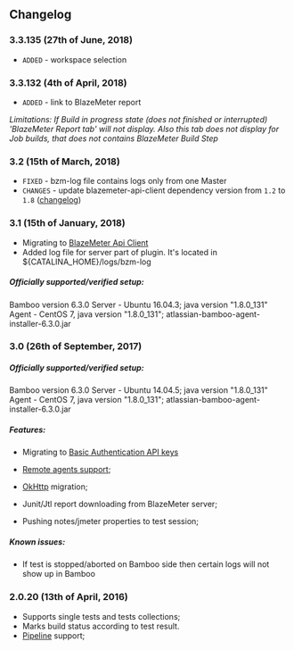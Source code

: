 ## Changelog

### 3.3.135 (27th of June, 2018)
- `ADDED` - workspace selection 

### 3.3.132 (4th of April, 2018)
- `ADDED` - link to BlazeMeter report 

_Limitations: If Build in progress state (does not finished or interrupted) 'BlazeMeter Report tab' will not display. Also this tab does not display for Job builds, that does not contains BlazeMeter Build Step_

### 3.2 (15th of March, 2018)
- `FIXED` - bzm-log file contains logs only from one Master
- `CHANGES` - update blazemeter-api-client dependency version from `1.2` to `1.8` ([changelog](https://github.com/Blazemeter/blazemeter-api-client/wiki/Changelog))

### 3.1 (15th of January, 2018)
* Migrating to [BlazeMeter Api Client](https://github.com/Blazemeter/blazemeter-api-client)
* Added log file for server part of plugin. It's located in ${CATALINA_HOME}/logs/bzm-log

##### Officially supported/verified setup:

Bamboo version 6.3.0
Server - Ubuntu 16.04.3; java version "1.8.0_131"
Agent - CentOS 7, java version "1.8.0_131"; atlassian-bamboo-agent-installer-6.3.0.jar

### 3.0 (26th of September, 2017)

##### Officially supported/verified setup:

Bamboo version 6.3.0
Server - Ubuntu 14.04.5; java version "1.8.0_131"
Agent - CentOS 7, java version "1.8.0_131"; atlassian-bamboo-agent-installer-6.3.0.jar

##### Features:

* Migrating to [Basic Authentication API keys](https://guide.blazemeter.com/hc/en-us/articles/115002213289-BlazeMeter-API-keys--BlazeMeter-API-keys)  
* [Remote agents support](https://confluence.atlassian.com/bamboo/bamboo-remote-agent-installation-guide-289276832.html);

* [OkHttp](square.github.io/okhttp/) migration;
* Junit/Jtl report downloading from BlazeMeter server;
* Pushing notes/jmeter properties to test session;


##### Known issues:

* If test is stopped/aborted on Bamboo side then certain logs will not show up in Bamboo




### 2.0.20 (13th of April, 2016)

* Supports single tests and tests collections;  
* Marks build status according to test result.  
* [Pipeline](https://jenkins.io/doc/book/pipeline/) support;  
